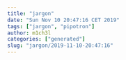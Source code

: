 ```yaml
---
title: "jargon"
date: "Sun Nov 10 20:47:16 CET 2019"
tags: ["jargon", "pipotron"]
author: m1ch3l
categories: ["generated"]
slug: "jargon/2019-11-10-20:47:16"
---
```



